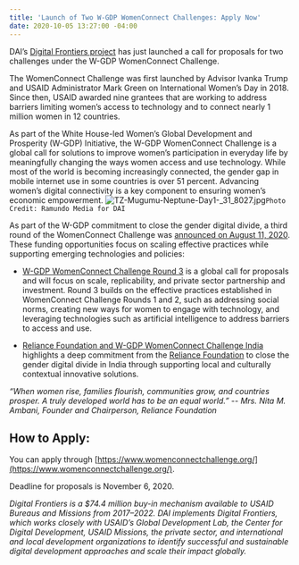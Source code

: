 ```yaml
---
title: 'Launch of Two W-GDP WomenConnect Challenges: Apply Now'
date: 2020-10-05 13:27:00 -04:00
---
```


DAI’s [Digital Frontiers project](https://www.dai.com/our-work/projects/worldwide-digital-frontiers-df) has just launched a call for proposals for two challenges under the W-GDP WomenConnect Challenge.

The WomenConnect Challenge was first launched by Advisor Ivanka Trump and USAID Administrator Mark Green on International Women’s Day in 2018. Since then, USAID awarded nine grantees that are working to address barriers limiting women’s access to technology and to connect nearly 1 million women in 12 countries.
<!--more-->

As part of the White House-led Women’s Global Development and Prosperity (W-GDP) Initiative, the W-GDP WomenConnect Challenge is a global call for solutions to improve women’s participation in everyday life by meaningfully changing the ways women access and use technology. While most of the world is becoming increasingly connected, the gender gap in mobile internet use in some countries is over 51 percent. Advancing women’s digital connectivity is a key component to ensuring women’s economic empowerment.
![TZ-Mugumu-Neptune-Day1-_31_8027.jpg](/uploads/TZ-Mugumu-Neptune-Day1-_31_8027.jpg)`Photo Credit: Ramundo Media for DAI`

As part of the W-GDP commitment to close the gender digital divide, a third round of the WomenConnect Challenge was [announced on August 11, 2020](https://www.usaid.gov/w-gdp/fact-sheet/aug-2020-womens-global-development-and-prosperity-fund-announces-122m-progress-partnerships). These funding opportunities focus on scaling effective practices while supporting emerging technologies and policies:

* [W-GDP WomenConnect Challenge Round 3](https://app.reviewr.com/s1/site/WomenConnectChallenge20) is a global call for proposals and will focus on scale, replicability, and private sector partnership and investment. Round 3 builds on the effective practices established in WomenConnect Challenge Rounds 1 and 2, such as addressing social norms, creating new ways for women to engage with technology, and leveraging technologies such as artificial intelligence to address barriers to access and use.

* [Reliance Foundation and W-GDP WomenConnect Challenge India](https://app.reviewr.com/s1/site/WDGP_WomenConnect) highlights a deep commitment from the [Reliance Foundation](https://www.reliancefoundation.org/) to close the gender digital divide in India through supporting local and culturally contextual innovative solutions.

*“When women rise, families flourish, communities grow, and countries prosper. A truly developed world has to be an equal world.” -- Mrs. Nita M. Ambani, Founder and Chairperson, Reliance Foundation*

## How to Apply:

You can apply through [https://www.womenconnectchallenge.org/](https://www.womenconnectchallenge.org/).

Deadline for proposals is November 6, 2020.

*Digital Frontiers is a $74.4 million buy-in mechanism available to USAID Bureaus and Missions from 2017–2022. DAI implements Digital Frontiers, which works closely with USAID’s Global Development Lab, the Center for Digital Development, USAID Missions, the private sector, and international and local development organizations to identify successful and sustainable digital development approaches and scale their impact globally.*